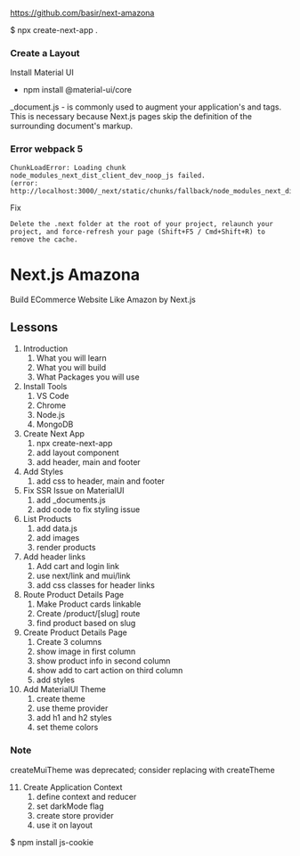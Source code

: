 https://github.com/basir/next-amazona

$ npx create-next-app .

### Create a Layout

Install Material UI

- npm install @material-ui/core

\_document.js - is commonly used to augment your application's <html> and <body> tags. This is necessary because Next.js pages skip the definition of the surrounding document's markup.

### Error webpack 5

```
ChunkLoadError: Loading chunk node_modules_next_dist_client_dev_noop_js failed.
(error: http://localhost:3000/_next/static/chunks/fallback/node_modules_next_dist_client_dev_noop_js.js)
```

Fix

```
Delete the .next folder at the root of your project, relaunch your project, and force-refresh your page (Shift+F5 / Cmd+Shift+R) to remove the cache.
```

# Next.js Amazona

Build ECommerce Website Like Amazon by Next.js

## Lessons

1. Introduction
   1. What you will learn
   2. What you will build
   3. What Packages you will use
2. Install Tools
   1. VS Code
   2. Chrome
   3. Node.js
   4. MongoDB
3. Create Next App
   1. npx create-next-app
   2. add layout component
   3. add header, main and footer
4. Add Styles
   1. add css to header, main and footer
5. Fix SSR Issue on MaterialUI
   1. add \_documents.js
   2. add code to fix styling issue
6. List Products
   1. add data.js
   2. add images
   3. render products
7. Add header links
   1. Add cart and login link
   2. use next/link and mui/link
   3. add css classes for header links
8. Route Product Details Page
   1. Make Product cards linkable
   2. Create /product/[slug] route
   3. find product based on slug
9. Create Product Details Page
   1. Create 3 columns
   2. show image in first column
   3. show product info in second column
   4. show add to cart action on third column
   5. add styles
10. Add MaterialUI Theme
    1. create theme
    2. use theme provider
    3. add h1 and h2 styles
    4. set theme colors

### Note

createMuiTheme was deprecated; consider replacing with createTheme

11. Create Application Context
    1.  define context and reducer
    2.  set darkMode flag
    3.  create store provider
    4.  use it on layout

$ npm install js-cookie
